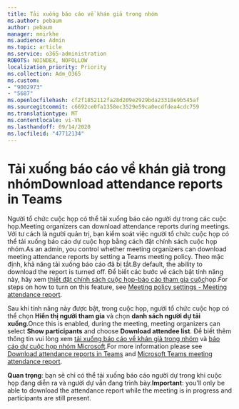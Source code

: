 ```yaml
---
title: Tải xuống báo cáo về khán giả trong nhóm
ms.author: pebaum
author: pebaum
manager: mnirkhe
ms.audience: Admin
ms.topic: article
ms.service: o365-administration
ROBOTS: NOINDEX, NOFOLLOW
localization_priority: Priority
ms.collection: Adm_O365
ms.custom:
- "9002973"
- "5687"
ms.openlocfilehash: cf2f1852112fa28d209e2929bda23318e9b545af
ms.sourcegitcommit: c6692ce0fa1358ec3529e59ca0ecdfdea4cdc759
ms.translationtype: MT
ms.contentlocale: vi-VN
ms.lasthandoff: 09/14/2020
ms.locfileid: "47712134"
---
```

# <a name="download-attendance-reports-in-teams"></a><span data-ttu-id="7f7ae-102">Tải xuống báo cáo về khán giả trong nhóm</span><span class="sxs-lookup"><span data-stu-id="7f7ae-102">Download attendance reports in Teams</span></span>

<span data-ttu-id="7f7ae-103">Người tổ chức cuộc họp có thể tải xuống báo cáo người dự trong các cuộc họp.</span><span class="sxs-lookup"><span data-stu-id="7f7ae-103">Meeting organizers can download attendance reports during meetings.</span></span> <span data-ttu-id="7f7ae-104">Với tư cách là người quản trị, bạn kiểm soát việc người tổ chức cuộc họp có thể tải xuống báo cáo dự cuộc họp bằng cách đặt chính sách cuộc họp nhóm.</span><span class="sxs-lookup"><span data-stu-id="7f7ae-104">As an admin, you control whether meeting organizers can download meeting attendance reports by setting a Teams meeting policy.</span></span> <span data-ttu-id="7f7ae-105">Theo mặc định, khả năng tải xuống báo cáo đã bị tắt.</span><span class="sxs-lookup"><span data-stu-id="7f7ae-105">By default, the ability to download the report is turned off.</span></span> <span data-ttu-id="7f7ae-106">Để biết các bước về cách bật tính năng này, hãy xem  [thiết đặt chính sách cuộc họp-báo cáo tham gia cuộc](https://docs.microsoft.com/microsoftteams/meeting-policies-in-teams#meeting-policy-settings---meeting-attendance-report)họp.</span><span class="sxs-lookup"><span data-stu-id="7f7ae-106">For steps on how to turn on this feature, see  [Meeting policy settings - Meeting attendance report](https://docs.microsoft.com/microsoftteams/meeting-policies-in-teams#meeting-policy-settings---meeting-attendance-report).</span></span>

<span data-ttu-id="7f7ae-107">Sau khi tính năng này được bật, trong cuộc họp, người tổ chức cuộc họp có thể chọn  **Hiển thị người tham gia**  và chọn  **danh sách người dự tải xuống**.</span><span class="sxs-lookup"><span data-stu-id="7f7ae-107">Once this is enabled, during the meeting, meeting organizers can select  **Show participants**  and choose  **Download attendee list**.</span></span> <span data-ttu-id="7f7ae-108">Để biết thêm thông tin vui lòng xem [tải xuống báo cáo về khán giả trong nhóm](https://support.office.com/article/download-attendance-reports-in-teams-ae7cf170-530c-47d3-84c1-3aedac74d310) và [báo cáo dự cuộc họp nhóm Microsoft](https://docs.microsoft.com/microsoftteams/teams-analytics-and-reports/meeting-attendance-report).</span><span class="sxs-lookup"><span data-stu-id="7f7ae-108">For more information please see [Download attendance reports in Teams](https://support.office.com/article/download-attendance-reports-in-teams-ae7cf170-530c-47d3-84c1-3aedac74d310) and [Microsoft Teams meeting attendance report](https://docs.microsoft.com/microsoftteams/teams-analytics-and-reports/meeting-attendance-report).</span></span>

<span data-ttu-id="7f7ae-109">**Quan trọng**: bạn sẽ chỉ có thể tải xuống báo cáo người dự trong khi cuộc họp đang diễn ra và người dự vẫn đang trình bày.</span><span class="sxs-lookup"><span data-stu-id="7f7ae-109">**Important**: you'll only be able to download the attendance report while the meeting is in progress and participants are still present.</span></span>